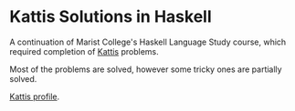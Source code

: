 # Kattis Solutions in Haskell

A continuation of Marist College's Haskell Language Study course, which required completion of [Kattis](https://open.kattis.com/) problems.

Most of the problems are solved, however some tricky ones are partially solved.

[Kattis profile](https://open.kattis.com/users/tom-magnusson).
